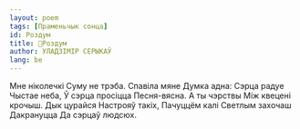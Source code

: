 ```yaml
---
layout: poem
tags: [Праменьчык сонца]
id: Роздум
title: 🚧Роздум
author: УЛАДЗІМІР СЕРЫКАЎ
lang: be
---
```



Мне ніколечкі Суму не трэба. Спавіла мяне Думка адна: Сэрца радуе Чыстае неба, Ў сэрца просіцца Песня-вясна. А ты чэрствы Між квецені крочыш. Дык цурайся Настрояў такіх, Пачуццём калі Светлым захочаш Дакрануцца Да сэрцаў людсюх.

